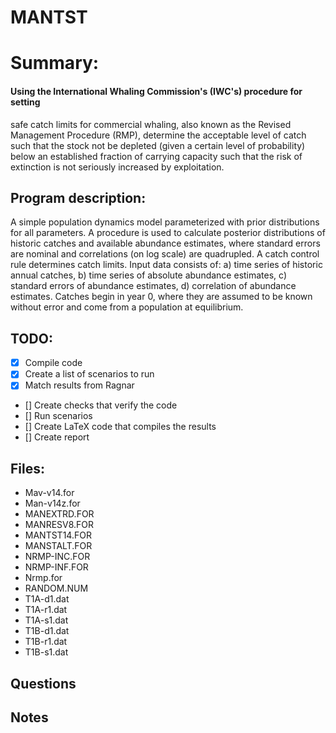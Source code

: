 MANTST
===============================================================================

# Summary:
#### Using the International Whaling Commission's (IWC's) procedure for setting
safe catch limits for commercial whaling, also known as the Revised Management
Procedure (RMP), determine the acceptable level of catch such that the stock
not be depleted (given a certain level of probability) below an established
fraction of carrying capacity such that the risk of extinction is not seriously
increased by exploitation.

## Program description:
A simple population dynamics model parameterized with prior distributions for
all parameters. A procedure is used to calculate posterior distributions of
historic catches and available abundance estimates, where standard errors are
nominal and correlations (on log scale) are quadrupled. A catch control rule
determines catch limits. Input data consists of: a) time series of historic
annual catches, b) time series of absolute abundance estimates, c) standard
errors of abundance estimates, d) correlation of abundance estimates. Catches
begin in year 0, where they are assumed to be known without error and come from
a population at equilibrium.

## TODO:
 * [x] Compile code
 * [x] Create a list of scenarios to run
 * [x] Match results from Ragnar
 * [] Create checks that verify the code
 * [] Run scenarios
 * [] Create LaTeX code that compiles the results
 * [] Create report

## Files:
 * Mav-v14.for
 * Man-v14z.for
 * MANEXTRD.FOR
 * MANRESV8.FOR
 * MANTST14.FOR
 * MANSTALT.FOR
 * NRMP-INC.FOR
 * NRMP-INF.FOR
 * Nrmp.for
 * RANDOM.NUM
 * T1A-d1.dat
 * T1A-r1.dat
 * T1A-s1.dat
 * T1B-d1.dat
 * T1B-r1.dat
 * T1B-s1.dat

## Questions

## Notes